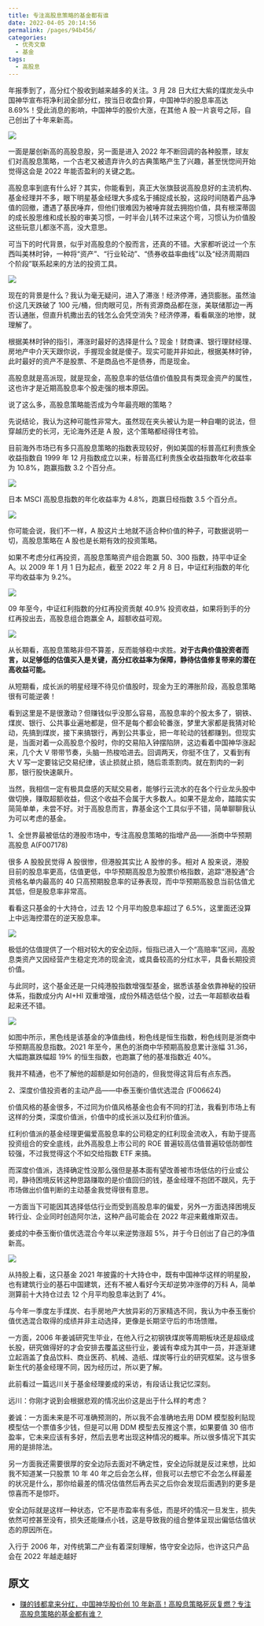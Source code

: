 ```yaml
---
title: 专注高股息策略的基金都有谁
date: 2022-04-05 20:14:56
permalink: /pages/94b456/
categories:
  - 优秀文章
  - 基金
tags:
  - 高股息
---
```


年报季到了，高分红个股收到越来越多的关注。3 月 28 日大红大紫的煤炭龙头中国神华宣布将净利润全部分红，按当日收盘价算，中国神华的股息率高达 8.69%！受此消息的影响，中国神华的股价大涨，在其他 A 股一片哀号之际，自己创出了十年来新高。

![](../../.vuepress/public/img/article/407.jpg)

一面是屡创新高的高股息股，另一面是进入 2022 年不断回调的各种股票，球友们对高股息策略，一个古老又被遗弃许久的古典策略产生了兴趣，甚至恍惚间开始觉得这会是 2022 年能否盈利的关键之匙。

高股息率到底有什么好？其实，你能看到，真正大张旗鼓说高股息好的主流机构、基金经理并不多，眼下明星基金经理大多成名于捕捉成长股，这段时间随着产品净值的回撤，遭遇了基民唾弃，但他们很难因为被唾弃就去拥抱价值，具有根深蒂固的成长股思维和成长股的审美习惯，一时半会儿转不过来这个弯，习惯认为价值股这些玩意儿都涨不高，没大意思。

可当下的时代背景，似乎对高股息的个股而言，还真的不错。大家都听说过一个东西叫美林时钟，一种将“资产”、“行业轮动”、“债券收益率曲线”以及“经济周期四个阶段”联系起来的方法的投资工具。

![](../../.vuepress/public/img/article/408.jpg)

现在的背景是什么？我认为毫无疑问，进入了滞涨！经济停滞，通货膨胀。虽然油价这几天跌破了 100 元/桶，但肉眼可见，所有资源商品都在涨，美联储那边一再否认通胀，但直升机撒出去的钱怎么会凭空消失？经济停滞，看看飙涨的地惨，就理解了。

根据美林时钟的指引，滞涨时最好的选择是什么？现金！财商课、银行理财经理、房地产中介天天跟你说，手握现金就是傻子。现实可能并非如此，根据美林时钟，此时最好的资产不是股票、不是商品也不是债券，而是现金。

高股息就是高派现，就是现金，高股息率的低估值价值股具有类现金资产的属性，这也许才是近期高股息率个股走强的根本原因。

说了这么多，高股息策略能否成为今年最亮眼的策略？

先说结论，我认为这种可能性非常大。虽然现在夹头被认为是一种自嘲的说法，但穿越历史的长河，无论海外还是 A 股，这个策略都经得住考验。

目前海外市场已有多只高股息策略的指数表现较好，例如美国的标普高红利贵族全收益指数自 1999 年 12 月指数成立以来，标普高红利贵族全收益指数年化收益率为 10.8%，跑赢指数 3.2 个百分点。

![](../../.vuepress/public/img/article/409.jpg)

日本 MSCI 高股息指数的年化收益率为 4.8%，跑赢日经指数 3.5 个百分点。

![](../../.vuepress/public/img/article/410.jpg)

你可能会说，我们不一样，A 股这片土地就不适合种价值的种子，可数据说明一切，高股息策略在 A 股也是长期有效的投资策略。

如果不考虑分红再投资，高股息策略资产组合跑赢 50、300 指数，持平中证全 A。以 2009 年 1 月 1 日为起点，截至 2022 年 2 月 8 日，中证红利指数的年化平均收益率为 9.2%。

![](../../.vuepress/public/img/article/411.jpg)

09 年至今，中证红利指数的分红再投资贡献 40.9% 投资收益，如果将到手的分红再投出去，高股息组合跑赢全 A，超额收益可观。

![](../../.vuepress/public/img/article/412.jpg)

从长期看，高股息策略非但不算差，反而能够稳中求胜。**对于古典价值投资者而言，以足够低的估值买入是关键，高分红收益率为保障，静待估值修复带来的潜在高收益可能。**

从短期看，成长派的明星经理不待见价值股时，现金为王的滞胀阶段，高股息策略很有可能逆袭！

看到这里是不是很激动？但赚钱似乎没那么容易，高股息率的个股太多了，钢铁、煤炭、银行、公共事业遍地都是，但不是每个都会轮番涨，梦里大家都是我猜对轮动，先搞到煤炭，接下来搞银行，再到公共事业，把一年轮动的钱都赚到。但现实是，当面对着一众高股息个股时，你的交易陷入钟摆陷阱，这边看着中国神华涨起来，几个大 V 带带节奏，头脑一热梭哈进去。回调两天，你挺不住了，又看到有大 V 写一定要铭记交易纪律，该止损就止损，随后乖乖割肉。就在割肉的一刹那，银行股快速飙升。

当然，我相信一定有极具盘感的天赋交易者，能够行云流水的在各个行业龙头股中做切换，赚取超额收益，但这个收益不会属于大多数人。如果不是龙命，踏踏实实简简单单，未尝不好。对于高股息而言，靠基金这个工具似乎不错，简单聊聊我认为可以考虑的基金。

1、全世界最被低估的港股市场中，专注高股息策略的指增产品——浙商中华预期高股息 A(F007178)

很多 A 股股民觉得 A 股很惨，但港股其实比 A 股惨的多。相对 A 股来说，港股目前的股息率更高，估值更低，中华预期高股息为股票价格指数，追踪“港股通”合资格名单内最高的 40 只高预期股息率的证券表现，而中华预期高股息当前估值尤其低，但是股息率非常高。

看看这只基金的十大持仓，过去 12 个月平均股息率超过了 6.5%，这里面还没算上中远海控潜在的逆天股息率。

![](../../.vuepress/public/img/article/413.jpg)

极低的估值提供了一个相对较大的安全边际，恒指已进入一个“高赔率”区间，高股息类资产又因经营产生稳定充沛的现金流，或具备较高的分红水平，具备长期投资价值。

与此同时，这个基金还是一只纯港股指数增强型基金，据悉该基金依靠神秘的投研体系，指数成分内 AI+HI 双重增强，成份外精选低估个股，过去一年超额收益看起来还不错。

![](../../.vuepress/public/img/article/414.jpg)

如图中所示，黑色线是该基金的净值曲线，粉色线是恒生指数，粉色线则是浙商中华预期高股息指数。2021 年至今，黑色的浙商中华预期高股息累计涨幅 31.36，大幅跑赢跌幅超 19% 的恒生指数，也跑赢了他的基准指数近 40%。

我并不精通，也不了解他的超额是如何创造的，但我觉得这背后有点东西。

2、深度价值投资者的主动产品——中泰玉衡价值优选混合 (F006624)

价值风格的基金很多，不过同为价值风格基金也会有不同的打法，我看到市场上有这样的分类，深度价值派，价值中的成长派以及红利价值派。

红利价值派的基金经理更偏爱高股息率的公司稳定的红利现金流收入，有助于提高投资组合的安全底线，此外高股息上市公司的 ROE 普遍较高估值普遍较低防御性较强，不过我觉得这个不如交给指数 ETF 来搞。

而深度价值派，选择确定性没那么强但是基本面有望改善被市场低估的行业或公司，静待困境反转这种思路赚取的是价值回归的钱，基金经理不抱团不跟风，先于市场做出价值判断的主动基金我觉得很有意思。

一方面当下可能因其选择低估行业而受到高股息率的偏爱，另外一方面选择困境反转行业、企业同时创造阿尔法，这种产品可能会在 2022 年迎来戴维斯双击。

姜成的中泰玉衡价值优选混合今年以来逆势涨超 5%，并于今日创出了自己的净值新高。

![](../../.vuepress/public/img/article/415.jpg)

从持股上看，这只基金 2021 年披露的十大持仓中，既有中国神华这样的明星股，也有建筑行业的基石中国建筑，还有不被人看好今天却逆势冲涨停的万科 A，简单测算前十大持仓过去 12 个月平均股息率达到了 4%。

与今年一季度左手煤炭、右手房地产大放异彩的万家精选不同，我认为中泰玉衡价值优选混合取得的成绩并非主动选择，更像是长期坚守后的市场馈赠。

一方面，2006 年姜诚研究生毕业，在他入行之初钢铁煤炭等周期板块还是超级成长股，研究做得好的才会安排去覆盖这些行业，姜诚有幸成为其中一员，并逐渐建立起涵盖了食品饮料、商业医药、机械、造纸、煤炭等行业的研究框架。这与很多新生代的基金经理不同，因为经历过，所以更了解。

此前看过一篇远川关于基金经理姜成的采访，有段话让我记忆深刻。

远川：你刚才说到会根据悲观的情况出价这是出于什么样的考虑？

姜诚：一方面未来是不可准确预测的，所以我不会准确地去用 DDM 模型股利贴现模型估一个票值多少钱，但是可以用 DDM 模型去反推这个票，如果要值 30 倍市盈率，它未来应该有多好，然后去思考出现这种情况的概率。所以很多情况下其实用的是排除法。

另一方面我还需要很厚的安全边际去面对不确定性，安全边际就是反过来想，比如我不知道某一只股票 10 年 40 年之后会怎么样，但我可以去想它不会怎么样最差的状况是什么，那你给最差的情况估值然后再去买之后你会发现后面遇到的更多是惊喜而不是惊吓。

安全边际就是这样一种状态，它不是市盈率有多低，而是坏的情况一旦发生，损失依然可控甚至没有，损失还能赚点小钱，这是导致我的组合整体呈现出偏低估值状态的原因所在。

入行于 2006 年，对传统第二产业有着深刻理解，恪守安全边际，也许这只产品会在 2022 年越走越好

## 原文

- [赚的钱都拿来分红，中国神华股价创 10 年新高！高股息策略死灰复燃？专注高股息策略的基金都有谁？](https://xueqiu.com/9350291617/215980111?share_type=weixin&data_type=link&data_model=sd&fix_uid=2874661635&sharetime=2)
